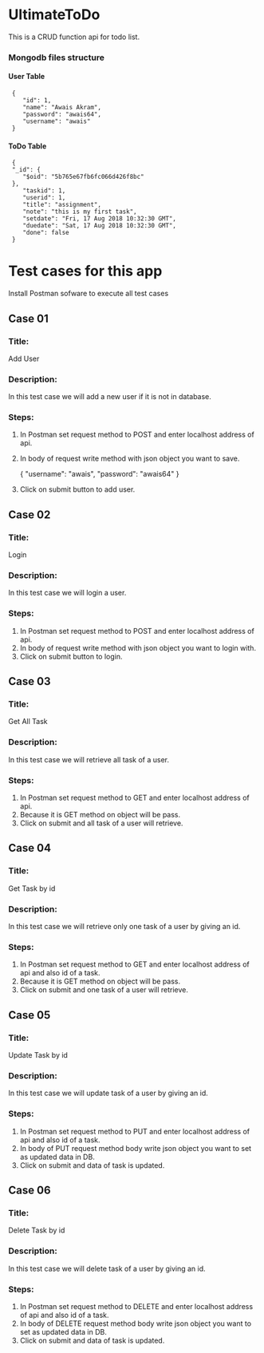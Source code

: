 # UltimateToDo
This is a CRUD function api for todo list.

###  Mongodb files structure

#### User Table
     {
        "id": 1,
        "name": "Awais Akram",
        "password": "awais64",
        "username": "awais"
     }
#### ToDo Table
     {
     "_id": {
        "$oid": "5b765e67fb6fc066d426f8bc"
     },
        "taskid": 1,
        "userid": 1,
        "title": "assignment",
        "note": "this is my first task",
        "setdate": "Fri, 17 Aug 2018 10:32:30 GMT",
        "duedate": "Sat, 17 Aug 2018 10:32:30 GMT",
        "done": false
     }
     
# Test cases for this app 
Install Postman sofware to execute all test cases

## Case 01
### Title: 
   Add User
### Description:
   In this test case we will add a new user if it is not in database.
### Steps:
   1) In Postman set request method to POST and enter localhost address of api.
   2) In body of request write method with json object you want to save.
       
       {
         "username": "awais",
         "password": "awais64"
       }
       
   3) Click on submit button to add user.

## Case 02
### Title: 
   Login
### Description:
   In this test case we will login a user.
### Steps:
   1) In Postman set request method to POST and enter localhost address of api.
   2) In body of request write method with json object you want to login with.
   3) Click on submit button to login.

## Case 03
### Title: 
   Get All Task
### Description:
   In this test case we will retrieve all task of a user.
### Steps:
   1) In Postman set request method to GET and enter localhost address of api.
   2) Because it is GET method on object will be pass.
   3) Click on submit and all task of a user will retrieve.
   
## Case 04
### Title: 
   Get Task by id
### Description:
   In this test case we will retrieve only one task of a user by giving an id.
### Steps:
   1) In Postman set request method to GET and enter localhost address of api and also id of a task.
   2) Because it is GET method on object will be pass.
   3) Click on submit and one task of a user will retrieve.

## Case 05
### Title: 
   Update Task by id
### Description:
   In this test case we will update task of a user by giving an id.
### Steps:
   1) In Postman set request method to PUT and enter localhost address of api and also id of a task.
   2) In body of PUT request method body write json object you want to set as updated data in DB.
   3) Click on submit and data of task is updated.

## Case 06
### Title: 
   Delete Task by id
### Description:
   In this test case we will delete task of a user by giving an id.
### Steps:
   1) In Postman set request method to DELETE and enter localhost address of api and also id of a task.
   2) In body of DELETE request method body write json object you want to set as updated data in DB.
   3) Click on submit and data of task is updated.



          
